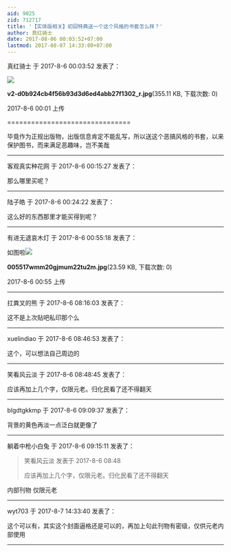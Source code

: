 ```yaml
---
aid: 9025
zid: 712717
title: '【实体版相关】初回特典送一个这个风格的书套怎么样？'
author: 真红骑士
date: 2017-08-06 00:03:52+07:00
lastmod: 2017-08-07 14:33:00+07:00
---
```


真红骑士 于 2017-8-6 00:03:52 发表了：

![](https://mirrors.tuna.tsinghua.edu.cn/osdn/lgqm/72877/000136zlfhpoco5xp88pgc.jpg)



**v2-d0b924cb4f56b93d3d6ed4abb27f1302\_r.jpg**(355.11 KB, 下载次数: 0)



2017-8-6 00:01 上传



===============================

毕竟作为正规出版物，出版信息肯定不能乱写，所以送这个恶搞风格的书套，以来保护图书，而来满足恶趣味，岂不美哉

---------

客观真实种花网 于 2017-8-6 00:15:27 发表了：

那么哪里买呢？

---------

陆子皓 于 2017-8-6 00:24:22 发表了：

这么好的东西那里才能买得到呢？

---------

有进无退哀木灯 于 2017-8-6 00:55:18 发表了：

如图啦![](https://mirrors.tuna.tsinghua.edu.cn/osdn/lgqm/72877/005517wmm20gjmum22tu2m.jpg)



**005517wmm20gjmum22tu2m.jpg**(23.59 KB, 下载次数: 0)



2017-8-6 00:55 上传

---------

扛粪叉的熊 于 2017-8-6 08:16:03 发表了：

这不是上次贴吧私印那个么

---------

xuelindiao 于 2017-8-6 08:46:53 发表了：

这个，可以想法自己周边的

---------

笑看风云淡 于 2017-8-6 08:48:45 发表了：

应该再加上几个字，仅限元老。归化民看了还不得翻天

---------

blgdtgkkmp 于 2017-8-6 09:09:37 发表了：

背景的黄色再淡一点泛白就更像了

---------

躺着中枪小白兔 于 2017-8-6 09:15:11 发表了：

> 笑看风云淡 发表于 2017-8-6 08:48
> 
> 应该再加上几个字，仅限元老。归化民看了还不得翻天



内部刊物 仅限元老

---------

wyt703 于 2017-8-7 14:33:40 发表了：

这个可以有，其实这个封面逼格还是可以的，再加上句此刊物有密级，仅供元老内部使用

---------

